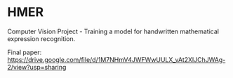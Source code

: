 # HMER
Computer Vision Project - Training a model for handwritten mathematical expression recognition.

Final paper: https://drive.google.com/file/d/1M7NHmV4JWFWwUULX_vAt2XlJChJWAg-2/view?usp=sharing

